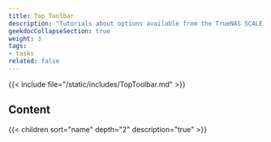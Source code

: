 ```yaml
---
title: Top Toolbar
description: "Tutorials about options available from the TrueNAS SCALE top toolbar."
geekdocCollapseSection: true
weight: 3
tags:
- tasks
related: false
---
```


{{< include file="/static/includes/TopToolbar.md" >}}

<div class="noprint">

## Content

{{< children sort="name" depth="2" description="true" >}}

</div>
